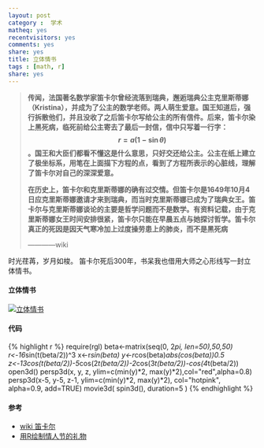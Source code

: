 ```yaml
---
layout: post
category :  学术
matheq: yes
recentvisitors: yes
comments: yes
share: yes
title: 立体情书
tags : [math, r]
share: yes
---
```



> **传闻，法国著名数学家笛卡尔曾经流落到瑞典，邂逅瑞典公主克里斯蒂娜（Kristina），并成为了公主的数学老师。两人萌生爱意。国王知道后，强行拆散他们，并且没收了之后笛卡尔写给公主的所有信件。后来，笛卡尔染上黑死病，临死前给公主寄去了最后一封信，信中只写着一行字：$$r=a(1-\sin \theta)$$。国王和大臣们都看不懂这是什么意思，只好交还给公主。公主在纸上建立了极坐标系，用笔在上面描下方程的点，看到了方程所表示的心脏线，理解了笛卡尔对自己的深深爱意。**
>
> **在历史上，笛卡尔和克里斯蒂娜的确有过交情。但笛卡尔是1649年10月4日应克里斯蒂娜邀请才来到瑞典，而当时克里斯蒂娜已成为了瑞典女王。笛卡尔与克里斯蒂娜谈论的主要是哲学问题而不是数学。有资料记载，由于克里斯蒂娜女王时间安排很紧，笛卡尔只能在早晨五点与她探讨哲学。笛卡尔真正的死因是因天气寒冷加上过度操劳患上的肺炎，而不是黑死病**
>
>————wiki


时光荏苒，岁月如梭。
笛卡尔死后300年，书呆我也借用大师之心形线写一封立体情书。


#### 立体情书

<a class="fancybox" rel="gallary1" href="http://i.imgur.com/CkNRhNC.gif" title="立体情书"><img src="http://i.imgur.com/CkNRhNC.gif" alt="立体情书"/></a>

#### 代码

{% highlight r %}
require(rgl)
beta<-matrix(seq(0, 2*pi, len=50),50,50)
r<-16*sin(t(beta/2))^3
x<-r*sin(beta)
y<-r*cos(beta)*abs(cos(beta))*0.5
z<-13*cos(t(beta/2))-5*cos(2*t(beta/2))-2*cos(3*t(beta/2))-cos(4*t(beta/2)) 
open3d()
persp3d(x, y, z, ylim=c(min(y)*2, max(y)*2),col="red",alpha=0.8)
persp3d(x-5, y-5, z-1, ylim=c(min(y)*2, max(y)*2), col="hotpink", alpha=0.9, add=TRUE)
movie3d( spin3d(), duration=5 )
{% endhighlight %}


#### 参考

- [wiki 笛卡尔](http://zh.wikipedia.org/wiki/%E7%AC%9B%E5%8D%A1%E5%B0%94)
- [用R绘制情人节的礼物](http://cos.name/2012/02/valentines-gift-by-using-r/)


